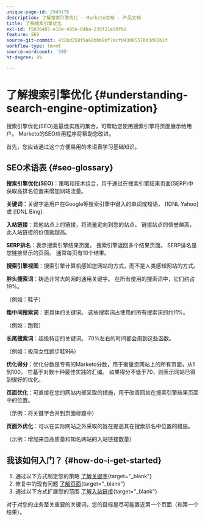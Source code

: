 ```yaml
---
unique-page-id: 2949176
description: 了解搜索引擎优化 — Marketo文档 — 产品文档
title: 了解搜索引擎优化
exl-id: f5036487-e18e-495e-84ba-235f21e99fb2
feature: SEO
source-git-commit: 431bd258f9a68bbb9df7acf043085578d3d91b1f
workflow-type: tm+mt
source-wordcount: '395'
ht-degree: 0%

---
```


# 了解搜索引擎优化 {#understanding-search-engine-optimization}

搜索引擎优化(SEO)是最佳实践的集合，可帮助您使用搜索引擎将页面展示给用户。 Marketo的SEO应用程序将帮助您改进。

首先，您应该通过这个方便易用的术语表学习基础知识。

## SEO术语表 {#seo-glossary}

**搜索引擎优化(SEO)**：策略和技术组合，用于通过在搜索引擎结果页面(SERP)中获取高排名位置来增加网站流量。

**关键词**：关键字是用户在Google等搜索引擎中键入的单词或短语， [!DNL Yahoo] 或 [!DNL Bing].

**入站链接**：其他站点上的链接，将流量定向到您的站点。 链接站点的信誉越高，此入站链接的价值就越高。

**SERP排名**：表示搜索引擎结果页面。 搜索引擎返回多个结果页面。 SERP排名是您链接显示的页面。 通常每页有10个结果。

**搜索引擎视图**：搜索引擎计算机感知您网站的方式，而不是人类感知网站的方式。

**胖头搜索词**：铸造非常大的网的通用关键字。 在所有使用的搜索词中，它们约占19%。

（例如：鞋子）

**粗中间搜索词**：更具体的关键词。 这些搜索词占使用的所有搜索词的约11%。

（例如：跑鞋）

**长尾搜索词**：超级特定的关键词。 70%左右的时间都会用到这些函数。

（例如：极简女性跑步鞋9码）

**优化得分**：优化分数是专有的Marketo分数，用于衡量您网站上的所有页面，从1到100。 它基于对数十种最佳实践的汇编。 如果得分不低于70，则表示网站已得到很好的优化。

**页面优化**：可直接在您的网站内部采取的措施，用于改善网站在搜索引擎结果页面中的位置。

（示例：将关键字合并到页面标题中）

**页面外优化**：可以在实际网站之外采取的旨在提高其在搜索排名中位置的措施。

（示例：增加来自高质量和知名网站的入站链接数量）

## 我该如何入门？ {#how-do-i-get-started}

1. 通过以下方式制定您的策略 [了解关键字](/help/marketo/product-docs/additional-apps/seo/keywords/seo-understanding-keywords.md){target="_blank"}
1. 修复中的现有问题 [了解页面](/help/marketo/product-docs/additional-apps/seo/pages/seo-understanding-pages.md){target="_blank"}
1. 通过以下方式扩展您的范围 [了解入站链接](/help/marketo/product-docs/additional-apps/seo/inbound-links/seo-understanding-inbound-links.md){target="_blank"}

对于对您的业务至关重要的关键词，您的目标是尽可能靠近第一个页面（和第一个结果）。
